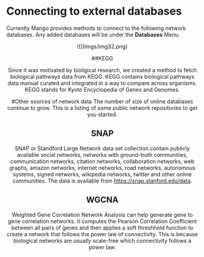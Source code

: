 # Connecting to external databases

Currently Mango provides methods to connect to the following network databases. Any added databases will be under the **Databases** Menu.
<center>
![](imgs/img32.png)

##KEGG

Since it was motivated by bioligical research, we created a method to fetch biological pathways data from KEGG. KEGG contains biological pathways data manual curated and integrated in a way to compare across organisms. KEGG stands for Kyoto Encyclopedia of Genes and Genomes.


#Other sources of network data
The number of size of online databases continue to grow. This is a listing of some public network repositories to get you started.


SNAP
--
SNAP or Standford Large Network data set collection contain publicly available social networks, networks with ground-truth communities, communication networks, citation networks, collaboration networks, web graphs, amazon networks, internet networks, road networks, autonomous systems, signed networks, wikipedia networks, twitter and other online communities. The data is available from https://snap.stanford.edu/data. 

WGCNA
---
Weighted Gene Correlation Network Analysis can help generate gene to gene correlation networks. It computes the Pearson Correlation Coefficient between all pairs of genes and then applies a soft threshhold function to create a network that follows the power law of connectivity. This is because biological networks are usually scale-free which connectivity follows a power law.